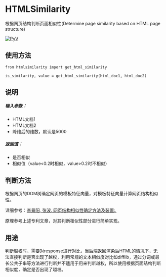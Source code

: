 # HTMLSimilarity
根据网页结构判断页面相似性(Determine page similarity based on HTML page structure)

[![PyV](https://img.shields.io/badge/python-3.7-brightgreen.svg)]()

使用方法
-----------

```
from htmlsimilarity import get_html_similarity

is_similarity, value = get_html_similarity(html_doc1, html_doc2)
```

说明
-----------

##### 输入参数：
* HTML文档1
* HTML文档2
* 降维后的维数，默认是5000

##### 返回值：
* 是否相似
* 相似值（value<0.2时相似，value>0.2时不相似）


判断方法
-----------

根据网页的DOM树确定网页的模板特征向量，对模板特征向量计算网页结构相似性。

详细参考：[李景阳, 张波. 网页结构相似性确定方法及装置:.](http://cprs.patentstar.com.cn/Search/Detail?ANE=9HCC7BGA7AHACGEA7GAA8BHA5ADA9FGF8CBA9EDA9BDC9FCG)

原理参考上述专利文章，对其判断相似性部分进行简单实现。

用途
-----------

判断越权时，需要对response进行对比，当后端返回渲染后HTML的情况下，无法直接判断是否出现了越权，利用常规的文本相似度对比如difflib，通过分词或最长公共子串等方法进行判断并不适用于用来判断越权，所以使用根据页面结构判断相似度，确定是否出现了越权。
